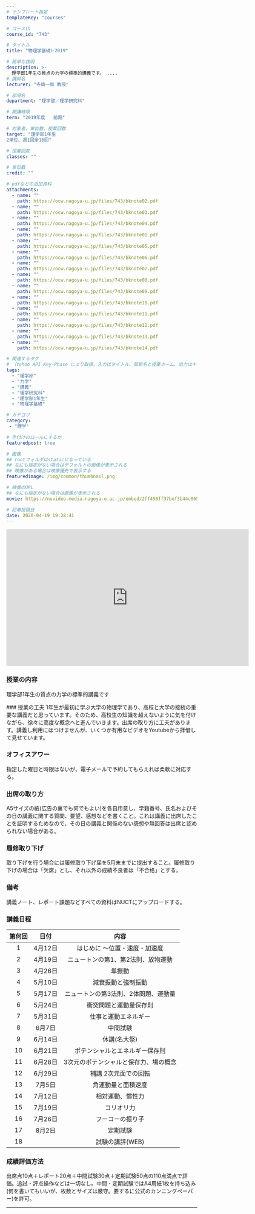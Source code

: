 ```yaml
---
# テンプレート指定
templateKey: "courses"

# コースID
course_id: "743"

# タイトル
title: "物理学基礎Ⅰ-2019"

# 簡単な説明
description: >-
  理学部1年生の質点の力学の標準的講義です。 ....
# 講師名
lecturer: "寺崎一郎 教授"

# 部局名
department: "理学部／理学研究科"

# 開講時限
term: "2019年度	前期"

# 対象者、単位数、授業回数
target: "理学部1年生
2単位、週1回全16回"

# 授業回数
classes: ""

# 単位数
credit: ""

# pdfなどの追加資料
attachments:
  - name: "" 
    path: https://ocw.nagoya-u.jp/files/743/bknote02.pdf
  - name: "" 
    path: https://ocw.nagoya-u.jp/files/743/bknote03.pdf
  - name: "" 
    path: https://ocw.nagoya-u.jp/files/743/bknote04.pdf
  - name: "" 
    path: https://ocw.nagoya-u.jp/files/743/bknote01.pdf
  - name: "" 
    path: https://ocw.nagoya-u.jp/files/743/bknote05.pdf
  - name: "" 
    path: https://ocw.nagoya-u.jp/files/743/bknote06.pdf
  - name: "" 
    path: https://ocw.nagoya-u.jp/files/743/bknote07.pdf
  - name: "" 
    path: https://ocw.nagoya-u.jp/files/743/bknote08.pdf
  - name: "" 
    path: https://ocw.nagoya-u.jp/files/743/bknote09.pdf
  - name: "" 
    path: https://ocw.nagoya-u.jp/files/743/bknote10.pdf
  - name: "" 
    path: https://ocw.nagoya-u.jp/files/743/bknote11.pdf
  - name: "" 
    path: https://ocw.nagoya-u.jp/files/743/bknote12.pdf
  - name: "" 
    path: https://ocw.nagoya-u.jp/files/743/bknote13.pdf
  - name: "" 
    path: https://ocw.nagoya-u.jp/files/743/bknote14.pdf

# 関連するタグ
# （Yahoo API Key-Phase により取得。入力はタイトル、部局名と授業ホーム、出力はキーフレーズ（tags））
tags:
  - "理学部"
  - "力学"
  - "講義"
  - "理学研究科"
  - "理学部1年生"
  - "物理学基礎"

# カテゴリ
category:
 - "理学"

# 色付けのロールにするか
featuredpost: true

# 画像
## rootフォルダはstaticになっている
## なにも指定がない場合はデフォルトの画像が表示される
## 映像がある場合は映像優先で表示する
featuredimage: /img/common/thumbnail.png

# 映像のURL
## なにも指定がない場合は画像が表示される
movie: https://nuvideo.media.nagoya-u.ac.jp/embed/2ff450ff37bef3b44c065f8c1aaee14ff66cd789

# 記事投稿日
date: 2020-04-19 19:28:41
---
```


<iframe src="https://nuvideo.media.nagoya-u.ac.jp/embed/2ff450ff37bef3b44c065f8c1aaee14ff66cd789/autostart/true/caption/true" width="640" height="360" frameborder="0" allowfullscreen></iframe>

### 授業の内容
<p>
理学部1年生の質点の力学の標準的講義です
</p>
### 授業の工夫
1年生が最初に学ぶ大学の物理学であり、高校と大学の接続の重要な講義だと思っています。そのため、高校生の知識を超えないように気を付けながら、徐々に高度な概念へと進んでいきます。出席の取り方に工夫があります。講義し利用にはつけませんが、いくつか有用なビデオをYoutubeから拝借して見せています。








### オフィスアワー
指定した曜日と時限はないが、電子メールで予約してもらえれば柔軟に対応する。

### 出席の取り方
A5サイズの紙(広告の裏でも何でもよい)を各自用意し、学籍番号、氏名およびその日の講義に関する質問、要望、感想などを書くこと。これは講義に出席したことを証明するためなので、その日の講義と関係のない感想や無回答は出席と認められない場合がある。



### 履修取り下げ
取り下げを行う場合には履修取り下げ届を5月末までに提出すること。履修取り下げの場合は「欠席」とし、それ以外の成績不良者は「不合格」とする。

### 備考
講義ノート、レポート課題などすべての資料はNUCTにアップロードする。


### 講義日程
| 第何回 | 日付 | 内容 |
|:----:|:-----:|:--------:|
| 1 | 4月12日 | はじめに ～位置・速度・加速度 |
| 2 | 4月19日 | ニュートンの第1、第2法則、放物運動|
| 3 | 4月26日| 単振動 |
| 4 | 5月10日 | 減衰振動と強制振動 |
| 5 | 5月17日 | ニュートンの第3法則、2体問題、運動量 |
| 6 | 5月24日 | 衝突問題と運動量保存則 |
| 7 | 5月31日 | 仕事と運動エネルギー |
| 8 | 6月7日 | 中間試験 |
| 9 | 6月14日 | 休講(名大祭) |
| 10 | 6月21日 | ポテンシャルとエネルギー保存則 |
| 11 | 6月28日 | 3次元のポテンシャルと保存力、場の概念 |
| 12 | 6月29日 | 補講 2次元面での回転 |
| 13 | 7月5日 | 角運動量と面積速度 |
| 14 | 7月12日 | 相対運動、慣性力 |
| 15 | 7月19日 | コリオリ力 |
| 16 | 7月26日 | フーコーの振り子 |
| 17 | 8月2日 | 定期試験 |
| 18 || 試験の講評(WEB) |












### 成績評価方法
出席点10点＋レポート20点＋中間試験30点＋定期試験50点の110点満点で評価。追試・評点操作などは一切なし。中間・定期試験ではA4用紙1枚を持ち込み(何を書いてもいいが、枚数とサイズは厳守。要するに公式のカンニングペーパー)を許可。



-----